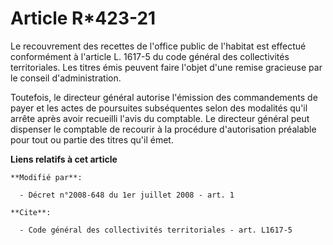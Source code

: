 # Article R*423-21

Le recouvrement des recettes de l'office public de l'habitat est effectué conformément à l'article L. 1617-5 du code général
des collectivités territoriales. Les titres émis peuvent faire l'objet d'une remise gracieuse par le conseil
d'administration. 

Toutefois, le directeur général autorise l'émission des commandements de payer et les actes de poursuites subséquentes selon
des modalités qu'il arrête après avoir recueilli l'avis du comptable. Le directeur général peut dispenser le comptable de
recourir à la procédure d'autorisation préalable pour tout ou partie des titres qu'il émet.

**Liens relatifs à cet article**

	**Modifié par**:

	  - Décret n°2008-648 du 1er juillet 2008 - art. 1

	**Cite**:

	  - Code général des collectivités territoriales - art. L1617-5
